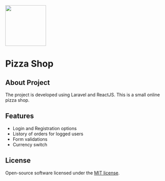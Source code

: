 <img src="https://pizza-shop-laravel-react.herokuapp.com/img/logo.png" width="128" height="128">
<h1>Pizza Shop</h1>

## About Project
The project is developed using Laravel and ReactJS.
This is a small online pizza shop.

## Features
- Login and Registration options
- Listory of orders for logged users
- Form validations
- Сurrency switch

## License
Open-source software licensed under the [MIT license](https://opensource.org/licenses/MIT).
